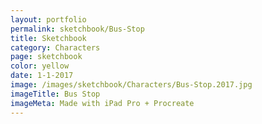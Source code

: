```yaml
---
layout: portfolio
permalink: sketchbook/Bus-Stop
title: Sketchbook
category: Characters
page: sketchbook
color: yellow
date: 1-1-2017
image: /images/sketchbook/Characters/Bus-Stop.2017.jpg
imageTitle: Bus Stop
imageMeta: Made with iPad Pro + Procreate
---
```

